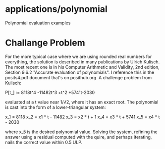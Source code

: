 # applications/polynomial

Polynomial evaluation examples

# Challange Problem

For the more typical case where we are using rounded real numbers for everything, the solution is described in many publications by Ulrich Kulisch. The most recent one is in his Computer Arithmetic and Validity, 2nd edition, Section 9.6.2 "Accurate evaluation of polynomials". I reference this in the posits4.pdf document that's on posithub.org. A challenge problem from Kulisch:

P[t_] := 8118t^4 -11482t^3 +t^2 +5741t-2030

evaluated at a t value near 1/√2, where it has an exact root. The polynomial is cast into the form of a lower-triangular system:

x_1 =    8118
x_2 = x1 * t - 11482
x_3 = x2 * t + 1
x_4 = x3 * t + 5741
x_5 = x4 * t - 2030

where x_5 is the desired polynomial value. Solving the system, refining the answer using a residual computed with the quire, and perhaps iterating, nails the correct value within 0.5 ULP.
